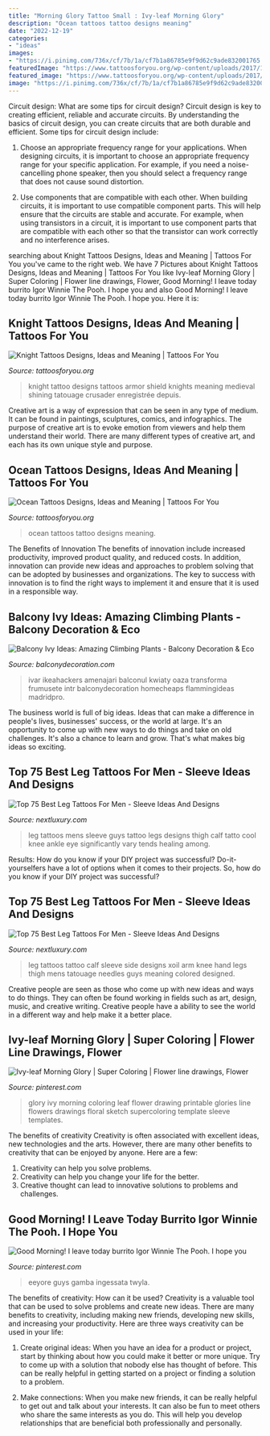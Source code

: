 ```yaml
---
title: "Morning Glory Tattoo Small : Ivy-leaf Morning Glory"
description: "Ocean tattoos tattoo designs meaning"
date: "2022-12-19"
categories:
- "ideas"
images:
- "https://i.pinimg.com/736x/cf/7b/1a/cf7b1a86785e9f9d62c9ade832001765.jpg"
featuredImage: "https://www.tattoosforyou.org/wp-content/uploads/2017/11/Tattoo-Ocean.png"
featured_image: "https://www.tattoosforyou.org/wp-content/uploads/2017/11/Tattoo-Ocean.png"
image: "https://i.pinimg.com/736x/cf/7b/1a/cf7b1a86785e9f9d62c9ade832001765.jpg"
---
```



Circuit design: What are some tips for circuit design?
Circuit design is key to creating efficient, reliable and accurate circuits. By understanding the basics of circuit design, you can create circuits that are both durable and efficient. Some tips for circuit design include:
1. Choose an appropriate frequency range for your applications. When designing circuits, it is important to choose an appropriate frequency range for your specific application. For example, if you need a noise-cancelling phone speaker, then you should select a frequency range that does not cause sound distortion.

2. Use components that are compatible with each other. When building circuits, it is important to use compatible component parts. This will help ensure that the circuits are stable and accurate. For example, when using transistors in a circuit, it is important to use component parts that are compatible with each other so that the transistor can work correctly and no interference arises.


	

		
searching about Knight Tattoos Designs, Ideas and Meaning | Tattoos For You you've came to the right web. We have 7 Pictures about Knight Tattoos Designs, Ideas and Meaning | Tattoos For You like Ivy-leaf Morning Glory | Super Coloring | Flower line drawings, Flower, Good Morning! I leave today burrito Igor Winnie The Pooh. I hope you and also Good Morning! I leave today burrito Igor Winnie The Pooh. I hope you. Here it is:
		
    
## Knight Tattoos Designs, Ideas And Meaning | Tattoos For You

<img loading=lazy src="https://www.tattoosforyou.org/wp-content/uploads/2016/03/Blue-Knight-Tattoo.jpg" onerror="this.onerror=null;this.src='https://tse4.mm.bing.net/th?id=OIP.VB5wi6lY2TcR0yyWhr8kngHaFj&amp;pid=15.1';" alt="Knight Tattoos Designs, Ideas and Meaning | Tattoos For You">

_Source: tattoosforyou.org_

>knight tattoo designs tattoos armor shield knights meaning medieval shining tatouage crusader enregistrée depuis. 

	

Creative art is a way of expression that can be seen in any type of medium. It can be found in paintings, sculptures, comics, and infographics. The purpose of creative art is to evoke emotion from viewers and help them understand their world. There are many different types of creative art, and each has its own unique style and purpose.

    
## Ocean Tattoos Designs, Ideas And Meaning | Tattoos For You

<img loading=lazy src="https://www.tattoosforyou.org/wp-content/uploads/2017/11/Tattoo-Ocean.png" onerror="this.onerror=null;this.src='https://tse4.mm.bing.net/th?id=OIP.UCpxWdo6cIFerWf0Gz5wJwHaHV&amp;pid=15.1';" alt="Ocean Tattoos Designs, Ideas and Meaning | Tattoos For You">

_Source: tattoosforyou.org_

>ocean tattoos tattoo designs meaning. 

	

The Benefits of Innovation
The benefits of innovation include increased productivity, improved product quality, and reduced costs. In addition, innovation can provide new ideas and approaches to problem solving that can be adopted by businesses and organizations. The key to success with innovation is to find the right ways to implement it and ensure that it is used in a responsible way.

    
## Balcony Ivy Ideas: Amazing Climbing Plants - Balcony Decoration &amp; Eco

<img loading=lazy src="https://www.balconydecoration.com/wp-content/uploads/2019/11/Balcony-ivy-15.jpg" onerror="this.onerror=null;this.src='https://tse2.mm.bing.net/th?id=OIP.LVfe6KKnfI2_8lbCP8beKQHaJ4&amp;pid=15.1';" alt="Balcony Ivy Ideas: Amazing Climbing Plants - Balcony Decoration &amp; Eco">

_Source: balconydecoration.com_

>ivar ikeahackers amenajari balconul kwiaty oaza transforma frumusete intr balconydecoration homecheaps flammingideas madridpro. 

	

The business world is full of big ideas. Ideas that can make a difference in people's lives, businesses' success, or the world at large. It's an opportunity to come up with new ways to do things and take on old challenges. It's also a chance to learn and grow. That's what makes big ideas so exciting.

    
## Top 75 Best Leg Tattoos For Men - Sleeve Ideas And Designs

<img loading=lazy src="http://nextluxury.com/wp-content/uploads/leg-tattoos-for-guys.jpg" onerror="this.onerror=null;this.src='https://tse4.mm.bing.net/th?id=OIP.dYCExS1AWZN80lJ3ZDaNqQHaJ4&amp;pid=15.1';" alt="Top 75 Best Leg Tattoos For Men - Sleeve Ideas And Designs">

_Source: nextluxury.com_

>leg tattoos mens sleeve guys tattoo legs designs thigh calf tatto cool knee ankle eye significantly vary tends healing among. 

	

Results: How do you know if your DIY project was successful?
Do-it-yourselfers have a lot of options when it comes to their projects. So, how do you know if your DIY project was successful?

    
## Top 75 Best Leg Tattoos For Men - Sleeve Ideas And Designs

<img loading=lazy src="http://nextluxury.com/wp-content/uploads/leg-sleeve-tattoo-ideas.jpg" onerror="this.onerror=null;this.src='https://tse3.mm.bing.net/th?id=OIP.iOYWPgORamYxdsyJsqioKwHaJ4&amp;pid=15.1';" alt="Top 75 Best Leg Tattoos For Men - Sleeve Ideas And Designs">

_Source: nextluxury.com_

>leg tattoos tattoo calf sleeve side designs xoil arm knee hand legs thigh mens tatouage needles guys meaning colored designed. 

	

Creative people are seen as those who come up with new ideas and ways to do things. They can often be found working in fields such as art, design, music, and creative writing. Creative people have a ability to see the world in a different way and help make it a better place.

    
## Ivy-leaf Morning Glory | Super Coloring | Flower Line Drawings, Flower

<img loading=lazy src="https://i.pinimg.com/736x/81/04/59/810459e9e9cae586b62cdec3fc02cbe7.jpg" onerror="this.onerror=null;this.src='https://tse2.mm.bing.net/th?id=OIP.-Wk_stiKL-cqHZpL1EsB8QHaKe&amp;pid=15.1';" alt="Ivy-leaf Morning Glory | Super Coloring | Flower line drawings, Flower">

_Source: pinterest.com_

>glory ivy morning coloring leaf flower drawing printable glories line flowers drawings floral sketch supercoloring template sleeve templates. 

	

The benefits of creativity
Creativity is often associated with excellent ideas, new technologies and the arts. However, there are many other benefits to creativity that can be enjoyed by anyone. Here are a few: 
1. Creativity can help you solve problems.
2. Creativity can help you change your life for the better.
3. Creative thought can lead to innovative solutions to problems and challenges.

    
## Good Morning! I Leave Today Burrito Igor Winnie The Pooh. I Hope You

<img loading=lazy src="https://i.pinimg.com/736x/cf/7b/1a/cf7b1a86785e9f9d62c9ade832001765.jpg" onerror="this.onerror=null;this.src='https://tse4.mm.bing.net/th?id=OIP.trgUWfr8Dt3J8IA9bUD7SwHaHa&amp;pid=15.1';" alt="Good Morning! I leave today burrito Igor Winnie The Pooh. I hope you">

_Source: pinterest.com_

>eeyore guys gamba ingessata twyla. 

	

The benefits of creativity: How can it be used?
Creativity is a valuable tool that can be used to solve problems and create new ideas. There are many benefits to creativity, including making new friends, developing new skills, and increasing your productivity. Here are three ways creativity can be used in your life: 
1. Create original ideas: When you have an idea for a product or project, start by thinking about how you could make it better or more unique. Try to come up with a solution that nobody else has thought of before. This can be really helpful in getting started on a project or finding a solution to a problem.

2. Make connections: When you make new friends, it can be really helpful to get out and talk about your interests. It can also be fun to meet others who share the same interests as you do. This will help you develop relationships that are beneficial both professionally and personally.

